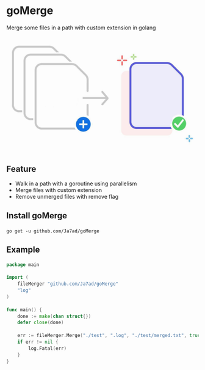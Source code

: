 # goMerge
Merge some files in a path with custom extension in golang

![goMerge](./file.jpg)

## Feature
- Walk in a path with a goroutine using parallelism
- Merge files with custom extension
- Remove unmerged files with remove flag

## Install goMerge

`go get -u github.com/Ja7ad/goMerge`

## Example

```go
package main

import (
	fileMerger "github.com/Ja7ad/goMerge"
	"log"
)

func main() {
	done := make(chan struct{})
	defer close(done)

	err := fileMerger.Merge("./test", ".log", "./test/merged.txt", true)
	if err != nil {
		log.Fatal(err)
	}
}
```
